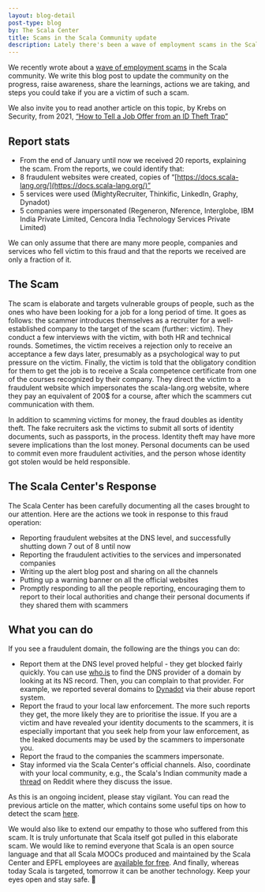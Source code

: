 ```yaml
---
layout: blog-detail
post-type: blog
by: The Scala Center
title: Scams in the Scala Community update
description: Lately there's been a wave of employment scams in the Scala community. Here's how the Scala Center responded, what we know so far, and what you can do to protect yourself.
---
```


We recently wrote about a [wave of employment scams](https://scala-lang.org/blog/2024/03/01/fake-scala-courses.html) in the Scala community. We write this blog post to update the community on the progress, raise awareness, share the learnings, actions we are taking, and steps you could take if you are a victim of such a scam.

We also invite you to read another article on this topic, by Krebs on Security, from 2021, [“How to Tell a Job Offer from an ID Theft Trap”](https://krebsonsecurity.com/2021/05/how-to-tell-a-job-offer-from-an-id-theft-trap/)

## Report stats

- From the end of January until now we received 20 reports, explaining the scam. From the reports, we could identify that:
- 8 fraudulent websites were created, copies of “[https://docs.scala-lang.org/](https://docs.scala-lang.org/)”
- 5 services were used (MightyRecruiter, Thinkific, LinkedIn, Graphy, Dynadot)
- 5 companies were impersonated (Regeneron, Nference, Interglobe, IBM India Private Limited, Cencora India Technology Services Private Limited)

We can only assume that there are many more people, companies and services who fell victim to this fraud and that the reports we received are only a fraction of it.

## The Scam

The scam is elaborate and targets vulnerable groups of people, such as the ones who have been looking for a job for a long period of time. It goes as follows: the scammer introduces themselves as a recruiter for a well-established company to the target of the scam (further: victim). They conduct a few interviews with the victim, with both HR and technical rounds. Sometimes, the victim receives a rejection only to receive an acceptance a few days later, presumably as a psychological way to put pressure on the victim. Finally, the victim is told that the obligatory condition for them to get the job is to receive a Scala competence certificate from one of the courses recognized by their company. They direct the victim to a fraudulent website which impersonates the scala-lang.org website, where they pay an equivalent of 200$ for a course, after which the scammers cut communication with them.

In addition to scamming victims for money, the fraud doubles as identity theft. The fake recruiters ask the victims to submit all sorts of identity documents, such as passports, in the process. Identity theft may have more severe implications than the lost money. Personal documents can be used to commit even more fraudulent activities, and the person whose identity got stolen would be held responsible.

## The Scala Center's Response

The Scala Center has been carefully documenting all the cases brought to our attention. Here are the actions we took in response to this fraud operation:

- Reporting fraudulent websites at the DNS level, and successfully shutting down 7 out of 8 until now
- Reporting the fraudulent activities to the services and impersonated companies
- Writing up the alert blog post and sharing on all the channels
- Putting up a warning banner on all the official websites
- Promptly responding to all the people reporting, encouraging them to report to their local authorities and change their personal documents if they shared them with scammers

## What you can do

If you see a fraudulent domain, the following are the things you can do:

- Report them at the DNS level proved helpful - they get blocked fairly quickly. You can use [who.is](https://who.is/) to find the DNS provider of a domain by looking at its NS record. Then, you can complain to that provider. For example, we reported several domains to [Dynadot](https://www.dynadot.com/report-abuse) via their abuse report system.
- Report the fraud to your local law enforcement. The more such reports they get, the more likely they are to prioritise the issue. If you are a victim and have revealed your identity documents to the scammers, it is especially important that you seek help from your law enforcement, as the leaked documents may be used by the scammers to impersonate you.
- Report the fraud to the companies the scammers impersonate.
- Stay informed via the Scala Center's official channels. Also, coordinate with your local community, e.g., the Scala's Indian community made a [thread](https://www.reddit.com/r/developersIndia/comments/1axvs2p/new_scam_alert_guys_it_is_a_massive_elaborate/)  on Reddit where they discuss the issue.

As this is an ongoing incident, please stay vigilant. You can read the previous article on the matter, which contains some useful tips on how to detect the scam [here](https://scala-lang.org/blog/2024/03/01/fake-scala-courses.html).

We would also like to extend our empathy to those who suffered from this scam. It is truly unfortunate that Scala itself got pulled in this elaborate scam. We would like to remind everyone that Scala is an open source language and that all Scala MOOCs produced and maintained by the Scala Center and EPFL employees are [available for free](https://docs.scala-lang.org/online-courses.html). And finally, whereas today Scala is targeted, tomorrow it can be another technology. Keep your eyes open and stay safe. 🙏
